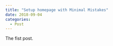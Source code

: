 ```yaml
---
title: "Setup homepage with Minimal Mistakes"
date: 2018-09-04
categories:
  - Post
---
```


The fist post.


